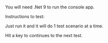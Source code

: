 You will need .Net 9 to run the console app.

Instructions to test: 

Just run it and it will do 1 test scenario at a time.

Hit a key to continues to the next test.
